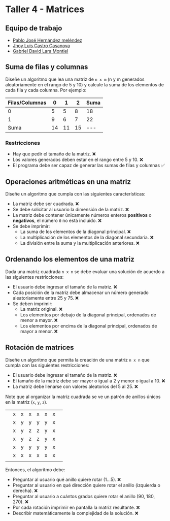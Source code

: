 # Taller 4 - Matrices
## Equipo de trabajo
- [Pablo José Hernández meléndez](https://github.com/pablohernandezm)
- [Jhoy Luis Castro Casanova](https://www.linkedin.com/in/jhoy-luis-castro-casanova-061142249/)
- [Gabriel David Lara Montiel](https://www.linkedin.com/in/gabriel-david-lara-montiel-367933288/)


## Suma de filas y columnas
Diseñe un algoritmo que lea una matriz de ```n x m``` (n y m generados aleatoriamente en el rango de 5 y 10) y calcule la suma de los elementos de cada fila y cada columna. Por ejemplo:

| Filas/Columnas | 0  | 1  | 2  | Suma |
|----------------|----|----|----|------|
| 0              | 5  | 5  | 8  | 18   |
| 1              | 9  | 6  | 7  | 22   |
| Suma           | 14 | 11 | 15 | ---  |

### Restricciones
- Hay que pedir el tamaño de la matriz. ❌
- Los valores generados deben estar en el rango entre 5 y 10. ❌
- El programa debe ser capaz de generar las sumas de filas y columnas ✅

## Operaciones aritméticas en una matriz
Diseñe un algoritmo que cumpla con las siguientes características:
- La matriz debe ser cuadrada. ❌
- Se debe solicitar al usuario la dimensión de la matriz. ❌
- La matriz debe contener únicamente números enteros **positivos** o **negativos**, el número ``0`` no está incluido. ❌
- Se debe imprimir: 
  - La suma de los elementos de la diagonal principal. ❌
  - La multiplicación de los elementos de la diagonal secundaria. ❌
  - La división entre la suma y la multiplicación anteriores. ❌

## Ordenando los elementos de una matriz
Dada una matriz cuadrada ``n x n`` se debe evaluar una solución de acuerdo a las siguientes restricciones:
- El usuario debe ingresar el tamaño de la matriz. ❌
- Cada posición de la matriz debe almacenar un número generado aleatoriamente entre 25 y 75. ❌
- Se deben imprimir:
    - La matriz original. ❌
    - Los elementos por debajo de la diagonal principal, ordenados de menor a mayor. ❌ 
    - Los elementos por encima de la diagonal principal, ordenados de mayor a menor. ❌

## Rotación de matrices
Diseñe un algoritmo que permita la creación de una matriz ``n x n`` que cumpla con las siguientes restricciones:
- El usuario debe ingresar el tamaño de la matriz. ❌
- El tamaño de la matriz debe ser mayor o igual a 2 y menor o igual a 10. ❌
- La matriz debe llenarse con valores aleatorios del 5 al 25. ❌

Note que al organizar la matriz cuadrada se ve un patrón de anillos únicos en la matriz (``x``, ``y``, ``z``).

|     |   |   |   |   |   |   |     |
|-----|---|---|---|---|---|---|-----|
|     | x | x | x | x | x | x |     |
|     | x | y | y | y | y | x |     |
|     | x | y | z | z | y | x |     |
|     | x | y | z | z | y | x |     |
|     | x | y | y | y | y | x |     |
|     | x | x | x | x | x | x |     |
|     |   |   |   |   |   |   |     |

Entonces, el algoritmo debe:
- Preguntar al usuario qué anillo quiere rotar (1...5). ❌
- Preguntar al usuario en qué dirección quiere rotar el anillo (izquierda o derecha). ❌
- Preguntar al usuario a cuántos grados quiere rotar el anillo (90, 180, 270). ❌
- Por cada rotación imprimir en pantalla la matriz resultante. ❌
- Describir matemáticamente la complejidad de la solución. ❌
